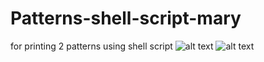# Patterns-shell-script-mary
for printing 2 patterns using shell script
![alt text]( Patterns-shell-script-mary/pat1.png )
![alt text]( Patterns-shell-script-mary/pat2.png )

